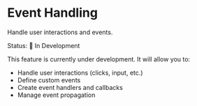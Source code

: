 # Event Handling

Handle user interactions and events.

Status: 🚧 In Development

This feature is currently under development. It will allow you to:
- Handle user interactions (clicks, input, etc.)
- Define custom events
- Create event handlers and callbacks
- Manage event propagation
